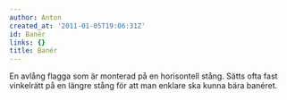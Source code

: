 ```yaml
---
author: Anton
created_at: '2011-01-05T19:06:31Z'
id: Banér
links: {}
title: Banér
---
```


En avlång flagga som är monterad på en horisontell stång. Sätts ofta fast vinkelrätt på en längre
stång för att man enklare ska kunna bära banéret.
